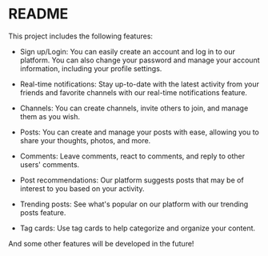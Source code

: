 # README
This project includes the following features:

- Sign up/Login: You can easily create an account and log in to our platform. You can also change your password and manage your account information, including your profile settings.

- Real-time notifications: Stay up-to-date with the latest activity from your friends and favorite channels with our real-time notifications feature.

- Channels: You can create channels, invite others to join, and manage them as you wish. 

- Posts: You can create and manage your posts with ease, allowing you to share your thoughts, photos, and more.

- Comments: Leave comments, react to comments, and reply to other users' comments.

- Post recommendations: Our platform suggests posts that may be of interest to you based on your activity.

- Trending posts: See what's popular on our platform with our trending posts feature.

- Tag cards: Use tag cards to help categorize and organize your content.

And some other features will be developed in the future!
